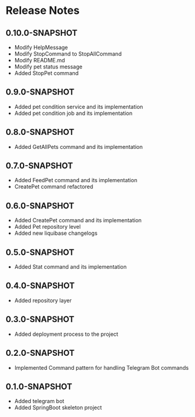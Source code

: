 # Release Notes
## 0.10.0-SNAPSHOT

* Modify HelpMessage
* Modify StopCommand to StopAllCommand
* Modify README.md
* Modify pet status message
* Added StopPet command

## 0.9.0-SNAPSHOT

* Added pet condition service and its implementation
* Added pet condition job and its implementation

## 0.8.0-SNAPSHOT

* Added GetAllPets command and its implementation

## 0.7.0-SNAPSHOT

* Added FeedPet command and its implementation 
* CreatePet command refactored

## 0.6.0-SNAPSHOT

* Added CreatePet command and its implementation
* Added Pet repository level 
* Added new liquibase changelogs

## 0.5.0-SNAPSHOT

* Added Stat command and its implementation

## 0.4.0-SNAPSHOT

* Added repository layer

## 0.3.0-SNAPSHOT

* Added deployment process to the project

## 0.2.0-SNAPSHOT

* Implemented Command pattern for handling Telegram Bot commands

## 0.1.0-SNAPSHOT

* Added telegram bot
* Added SpringBoot skeleton project





